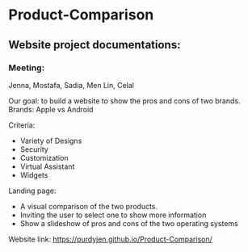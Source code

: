 # Product-Comparison
## Website project documentations:
### Meeting:
Jenna, Mostafa, Sadia, Men Lin, Celal

Our goal: to build a website to show the pros and cons of two brands.
Brands: Apple vs Android

Criteria:
* Variety of Designs
* Security
* Customization
* Virtual Assistant
* Widgets

Landing page:
* A visual comparison of the two products.
* Inviting the user to select one to show more information
* Show a slideshow of pros and cons of the two operating systems

Website link:
https://purdyjen.github.io/Product-Comparison/
